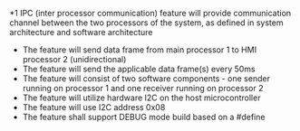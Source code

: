 *1 IPC (inter processor communication) feature will provide communication channel between the two processors of the system, as defined in system architecture and software architecture

* The feature will send data frame from main processor 1 to HMI processor 2 (unidirectional)
* The feature will send the applicable data frame(s) every 50ms
* The feature will consist of two software components - one sender running on processor 1 and one receiver running on processor 2
* The feature will utilize hardware I2C on the host microcontroller
* The feature will use I2C address 0x08
* The feature shall support DEBUG mode build based on a #define
